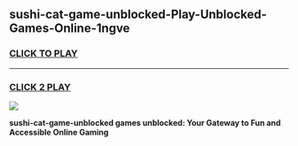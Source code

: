 
## sushi-cat-game-unblocked-Play-Unblocked-Games-Online-1ngve
<h3>
<a href="https://premium76.site?title=sushi-cat-game-unblocked&ref=25A">CLICK TO PLAY</a></h3>
<hr>

<h3>
<a href="https://premium76.site?title=sushi-cat-game-unblocked&ref=25A">CLICK 2 PLAY</a>
  
</h3>

<a href="https://premium76.site?title=sushi-cat-game-unblocked&ref=25A"><img src="https://clearcache.store/games.png"></a>


**sushi-cat-game-unblocked games unblocked: Your Gateway to Fun and Accessible Online Gaming**
